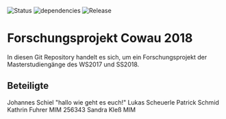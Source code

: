 ![Status](https://img.shields.io/badge/Status-Develop-orange.svg?style=for-the-badge)
![dependencies](https://img.shields.io/badge/dependencies-none-brightgreen.svg?style=for-the-badge)
![Release](https://img.shields.io/badge/Stable-None-red.svg?style=for-the-badge)

# Forschungsprojekt Cowau 2018
In diesen Git Repository handelt es sich, um ein Forschungsprojekt der Masterstudiengänge des WS2017 und SS2018.

## Beteiligte

Johannes Schiel "hallo wie geht es euch!"
Lukas Scheuerle
Patrick Schmid
Kathrin Fuhrer MIM 256343
Sandra Kleß MIM